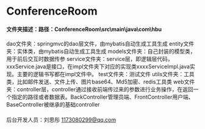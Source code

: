 # ConferenceRoom

#### 文件夹描述：路径：ConferenceRoom\src\main\java\com\hbu
dao文件夹：springmvc的dao层文件，由mybatis自动生成工具生成
entity文件夹：实体类，由mybatis自动生成工具生成
models文件夹：自己封装的模型类，用于前后交互时数据传参
service文件夹：service层，即逻辑层代码，xxxService.java是接口，在impl文件夹下对应的实现类xxxxServiceImpl.java实现。主要的逻辑书写都在impl文件中。
test文件夹：测试文件
utils文件夹：工具类，比如邮件发送、文件上传、图片base64、Md5加密、redis工具类
web文件夹：controller层，controller通过接收前端传过来的参数进行业务操作，在返回一个指定的路径或者数据表。BackController管理员端、FrontController用户端、BaseController被继承的基础controller


####
后台开发人员：刘思彤 1173080299@qq.com


